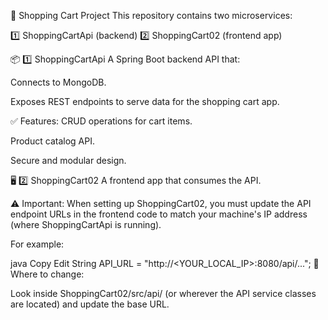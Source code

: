 🛒 Shopping Cart Project
This repository contains two microservices:

1️⃣ ShoppingCartApi (backend)
2️⃣ ShoppingCart02 (frontend app)

📦 1️⃣ ShoppingCartApi
A Spring Boot backend API that:

Connects to MongoDB.

Exposes REST endpoints to serve data for the shopping cart app.

✅ Features:
CRUD operations for cart items.

Product catalog API.

Secure and modular design.

🖥️ 2️⃣ ShoppingCart02
A frontend app that consumes the API.

⚠️ Important:
When setting up ShoppingCart02, you must update the API endpoint URLs in the frontend code to match your machine's IP address (where ShoppingCartApi is running).

For example:

java
Copy
Edit
String API_URL = "http://<YOUR_LOCAL_IP>:8080/api/...";
🔧 Where to change:

Look inside ShoppingCart02/src/api/ (or wherever the API service classes are located) and update the base URL.
